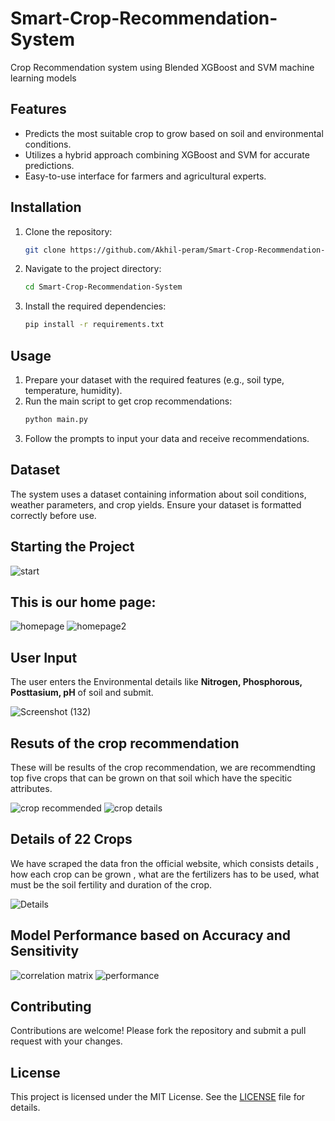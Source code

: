 # Smart-Crop-Recommendation-System
Crop Recommendation system using Blended XGBoost and SVM machine learning models
## Features
- Predicts the most suitable crop to grow based on soil and environmental conditions.
- Utilizes a hybrid approach combining XGBoost and SVM for accurate predictions.
- Easy-to-use interface for farmers and agricultural experts.

## Installation
1. Clone the repository:
    ```bash
    git clone https://github.com/Akhil-peram/Smart-Crop-Recommendation-System.git
    ```
2. Navigate to the project directory:
    ```bash
    cd Smart-Crop-Recommendation-System
    ```
3. Install the required dependencies:
    ```bash
    pip install -r requirements.txt
    ```

## Usage
1. Prepare your dataset with the required features (e.g., soil type, temperature, humidity).
2. Run the main script to get crop recommendations:
    ```bash
    python main.py
    ```
3. Follow the prompts to input your data and receive recommendations.

## Dataset
The system uses a dataset containing information about soil conditions, weather parameters, and crop yields. Ensure your dataset is formatted correctly before use.


## Starting the Project

![start](https://github.com/Akhil-peram/Smart-Crop-Recommendation-System/blob/9a4a5f3c424300ae525258ef7c30225530db27b8/imgs/start.png)


## This is our home page:

![homepage](https://github.com/Akhil-peram/Smart-Crop-Recommendation-System/blob/65190f6d7d2c6ba87a66d148c4ab5c13f0818da1/imgs/homepage.png)
![homepage2](https://github.com/Akhil-peram/Smart-Crop-Recommendation-System/blob/ffbee75c57e04f303c119e1f9038e9894cee536d/imgs/trynow.png)

## User Input
The user enters the Environmental details like  **Nitrogen, Phosphorous, Posttasium, pH** of soil and submit.

![Screenshot (132)](https://github.com/Akhil-peram/Smart-Crop-Recommendation-System/blob/65190f6d7d2c6ba87a66d148c4ab5c13f0818da1/imgs/prediction.png)

## Resuts of the crop recommendation
These will be results of the crop recommendation, we are recommendting top five crops that can be grown on that soil which have the specitic attributes.

![crop recommended](https://github.com/Akhil-peram/Smart-Crop-Recommendation-System/blob/78265fdafc77effd8927faa923a6c4d3aa5269c7/imgs/croppredicted.png)
![crop details](https://github.com/Akhil-peram/Smart-Crop-Recommendation-System/blob/382a9883beea3374f455cf4858194f9bd7aa4b11/imgs/Screenshot%20(31).png)

## Details of 22 Crops
We have scraped the data fron the official website, which consists details , how each crop can be grown , what are the fertilizers has to be used, what must be the soil fertility and duration of the crop.

![Details](https://github.com/Akhil-peram/Smart-Crop-Recommendation-System/blob/de5477befca627e216661ded59ed0e80eac23cb8/imgs/Screenshot%20(29).png)


## Model Performance based on Accuracy and Sensitivity
![correlation matrix](https://github.com/Akhil-peram/Smart-Crop-Recommendation-System/blob/0165ab7376af8303b5f4ae9d5ae6c418439c8f4a/imgs/correlation.png)
![performance]()




## Contributing
Contributions are welcome! Please fork the repository and submit a pull request with your changes.

## License
This project is licensed under the MIT License. See the [LICENSE](LICENSE) file for details.
